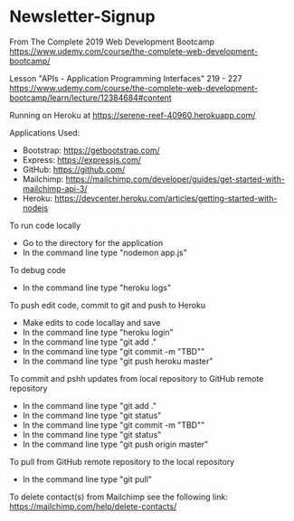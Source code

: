 # Newsletter-Signup

From The Complete 2019 Web Development Bootcamp
https://www.udemy.com/course/the-complete-web-development-bootcamp/

Lesson "APIs - Application Programming Interfaces"
219 - 227
https://www.udemy.com/course/the-complete-web-development-bootcamp/learn/lecture/12384684#content

Running on Heroku at https://serene-reef-40960.herokuapp.com/

Applications Used:
- Bootstrap: https://getbootstrap.com/
- Express: https://expressjs.com/
- GitHub: https://github.com/
- Mailchimp: https://mailchimp.com/developer/guides/get-started-with-mailchimp-api-3/
- Heroku: https://devcenter.heroku.com/articles/getting-started-with-nodejs

To run code locally
- Go to the directory for the application
- In the command line type "nodemon app.js"

To debug code
- In the command line type "heroku logs"

To push edit code, commit to git and push to Heroku
- Make edits to code locallay and save
- In the command line type "heroku login"
- In the command line type "git add ."
- In the command line type "git commit -m "TBD""
- In the command line type "git push heroku master"

To commit and pshh updates from local repository to GitHub remote repository
- In the command line type "git add ."
- In the command line type "git status"
- In the command line type "git commit -m "TBD""
- In the command line type "git status"
- In the command line type "git push origin master"

To pull from GitHub remote repository to the local repository
- In the command line type "git pull"

To delete contact(s) from Mailchimp see the following link: https://mailchimp.com/help/delete-contacts/
